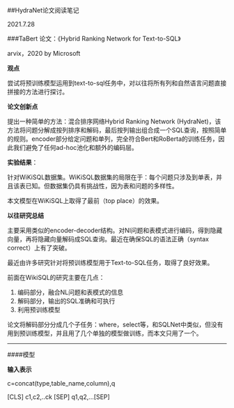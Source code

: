 ##HydraNet论文阅读笔记

2021.7.28

###TaBert
论文：《Hybrid Ranking Network for Text-to-SQL》

arvix，2020 by Microsoft

**观点**

尝试将预训练模型运用到text-to-sql任务中，对以往将所有列和自然语言问题直接拼接的方法进行探讨。

**论文创新点**

提出一种简单的方法：混合排序网络Hybrid Ranking Network (HydraNet)，该方法将问题分解成按列排序和解码，最后按列输出组合成一个SQL查询，按照简单的规则。encoder部分给定问题和单列，完全符合Bert和RoBerta的训练任务，因此我们避免了任何ad-hoc池化和额外的编码层。

**实验结果**：

针对WiKiSQL数据集。WiKiSQL数据集的局限在于：每个问题只涉及到单表，并且该表已知。但数据集仍具有挑战性，因为表和问题的多样性。

本文模型在WiKiSQL上取得了最前（top place）的效果。

**以往研究总结**

主要采用类似的encoder-decoder结构。对Nl问题和表模式进行编码，得到隐藏向量，再将隐藏向量解码成SQL查询。最近在确保SQL的语法正确（syntax correct）上有了突破。

最近由许多研究针对将预训练模型用于Text-to-SQL任务，取得了良好效果。

前面在WikiSQL的研究主要在几点：

1. 编码部分，融合NL问题和表模式的信息
2. 解码部分，输出的SQL准确和可执行
3. 利用预训练模型

论文将解码部分分成几个子任务：where，select等，和SQLNet中类似，但没有用到预训练模型，并且用了几个单独的模型做训练，而本文只用了一个。

---

####模型

**输入表示**

c=concat(type,table_name,column),q

[CLS] c1,c2,..ck [SEP] q1,q2,...[SEP]

